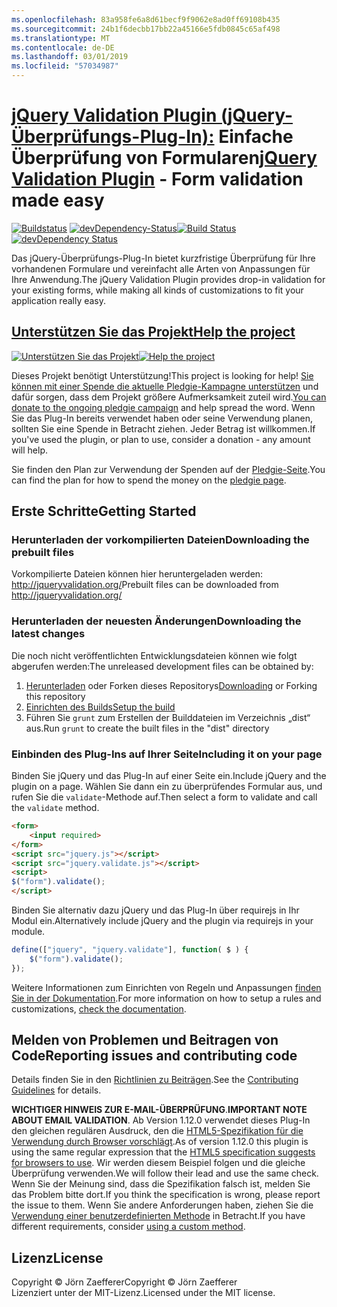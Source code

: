 ```yaml
---
ms.openlocfilehash: 83a958fe6a8d61becf9f9062e8ad0ff69108b435
ms.sourcegitcommit: 24b1f6decbb17bb22a45166e5fdb0845c65af498
ms.translationtype: MT
ms.contentlocale: de-DE
ms.lasthandoff: 03/01/2019
ms.locfileid: "57034987"
---
```

<a name="jquery-validation-pluginhttpjqueryvalidationorg---form-validation-made-easy"></a><span data-ttu-id="f523a-101">[jQuery Validation Plugin (jQuery-Überprüfungs-Plug-In):](http://jqueryvalidation.org/) Einfache Überprüfung von Formularen</span><span class="sxs-lookup"><span data-stu-id="f523a-101">[jQuery Validation Plugin](http://jqueryvalidation.org/) - Form validation made easy</span></span>
================================

<span data-ttu-id="f523a-102">[![Buildstatus](https://secure.travis-ci.org/jzaefferer/jquery-validation.png)](http://travis-ci.org/jzaefferer/jquery-validation)
[![devDependency-Status](https://david-dm.org/jzaefferer/jquery-validation/dev-status.png?theme=shields.io)](https://david-dm.org/jzaefferer/jquery-validation#info=devDependencies)</span><span class="sxs-lookup"><span data-stu-id="f523a-102">[![Build Status](https://secure.travis-ci.org/jzaefferer/jquery-validation.png)](http://travis-ci.org/jzaefferer/jquery-validation)
[![devDependency Status](https://david-dm.org/jzaefferer/jquery-validation/dev-status.png?theme=shields.io)](https://david-dm.org/jzaefferer/jquery-validation#info=devDependencies)</span></span>

<span data-ttu-id="f523a-103">Das jQuery-Überprüfungs-Plug-In bietet kurzfristige Überprüfung für Ihre vorhandenen Formulare und vereinfacht alle Arten von Anpassungen für Ihre Anwendung.</span><span class="sxs-lookup"><span data-stu-id="f523a-103">The jQuery Validation Plugin provides drop-in validation for your existing forms, while making all kinds of customizations to fit your application really easy.</span></span>

## <a name="help-the-projecthttppledgiecomcampaigns18159"></a>[<span data-ttu-id="f523a-104">Unterstützen Sie das Projekt</span><span class="sxs-lookup"><span data-stu-id="f523a-104">Help the project</span></span>](http://pledgie.com/campaigns/18159)

<span data-ttu-id="f523a-105">[![Unterstützen Sie das Projekt](http://www.pledgie.com/campaigns/18159.png?skin_name=chrome)](http://pledgie.com/campaigns/18159)</span><span class="sxs-lookup"><span data-stu-id="f523a-105">[![Help the project](http://www.pledgie.com/campaigns/18159.png?skin_name=chrome)](http://pledgie.com/campaigns/18159)</span></span>

<span data-ttu-id="f523a-106">Dieses Projekt benötigt Unterstützung!</span><span class="sxs-lookup"><span data-stu-id="f523a-106">This project is looking for help!</span></span> <span data-ttu-id="f523a-107">[Sie können mit einer Spende die aktuelle Pledgie-Kampagne unterstützen](http://pledgie.com/campaigns/18159) und dafür sorgen, dass dem Projekt größere Aufmerksamkeit zuteil wird.</span><span class="sxs-lookup"><span data-stu-id="f523a-107">[You can donate to the ongoing pledgie campaign](http://pledgie.com/campaigns/18159) and help spread the word.</span></span> <span data-ttu-id="f523a-108">Wenn Sie das Plug-In bereits verwendet haben oder seine Verwendung planen, sollten Sie eine Spende in Betracht ziehen. Jeder Betrag ist willkommen.</span><span class="sxs-lookup"><span data-stu-id="f523a-108">If you've used the plugin, or plan to use, consider a donation - any amount will help.</span></span>

<span data-ttu-id="f523a-109">Sie finden den Plan zur Verwendung der Spenden auf der [Pledgie-Seite](http://pledgie.com/campaigns/18159).</span><span class="sxs-lookup"><span data-stu-id="f523a-109">You can find the plan for how to spend the money on the [pledgie page](http://pledgie.com/campaigns/18159).</span></span>

## <a name="getting-started"></a><span data-ttu-id="f523a-110">Erste Schritte</span><span class="sxs-lookup"><span data-stu-id="f523a-110">Getting Started</span></span>

### <a name="downloading-the-prebuilt-files"></a><span data-ttu-id="f523a-111">Herunterladen der vorkompilierten Dateien</span><span class="sxs-lookup"><span data-stu-id="f523a-111">Downloading the prebuilt files</span></span>

<span data-ttu-id="f523a-112">Vorkompilierte Dateien können hier heruntergeladen werden: http://jqueryvalidation.org/</span><span class="sxs-lookup"><span data-stu-id="f523a-112">Prebuilt files can be downloaded from http://jqueryvalidation.org/</span></span>

### <a name="downloading-the-latest-changes"></a><span data-ttu-id="f523a-113">Herunterladen der neuesten Änderungen</span><span class="sxs-lookup"><span data-stu-id="f523a-113">Downloading the latest changes</span></span>

<span data-ttu-id="f523a-114">Die noch nicht veröffentlichten Entwicklungsdateien können wie folgt abgerufen werden:</span><span class="sxs-lookup"><span data-stu-id="f523a-114">The unreleased development files can be obtained by:</span></span>

 1. <span data-ttu-id="f523a-115">[Herunterladen](https://github.com/jzaefferer/jquery-validation/archive/master.zip) oder Forken dieses Repositorys</span><span class="sxs-lookup"><span data-stu-id="f523a-115">[Downloading](https://github.com/jzaefferer/jquery-validation/archive/master.zip) or Forking this repository</span></span>
 2. [<span data-ttu-id="f523a-116">Einrichten des Builds</span><span class="sxs-lookup"><span data-stu-id="f523a-116">Setup the build</span></span>](CONTRIBUTING.md#build-setup)
 3. <span data-ttu-id="f523a-117">Führen Sie `grunt` zum Erstellen der Builddateien im Verzeichnis „dist“ aus.</span><span class="sxs-lookup"><span data-stu-id="f523a-117">Run `grunt` to create the built files in the "dist" directory</span></span>

### <a name="including-it-on-your-page"></a><span data-ttu-id="f523a-118">Einbinden des Plug-Ins auf Ihrer Seite</span><span class="sxs-lookup"><span data-stu-id="f523a-118">Including it on your page</span></span>

<span data-ttu-id="f523a-119">Binden Sie jQuery und das Plug-In auf einer Seite ein.</span><span class="sxs-lookup"><span data-stu-id="f523a-119">Include jQuery and the plugin on a page.</span></span> <span data-ttu-id="f523a-120">Wählen Sie dann ein zu überprüfendes Formular aus, und rufen Sie die `validate`-Methode auf.</span><span class="sxs-lookup"><span data-stu-id="f523a-120">Then select a form to validate and call the `validate` method.</span></span>

```html
<form>
    <input required>
</form>
<script src="jquery.js"></script>
<script src="jquery.validate.js"></script>
<script>
$("form").validate();
</script>
```

<span data-ttu-id="f523a-121">Binden Sie alternativ dazu jQuery und das Plug-In über requirejs in Ihr Modul ein.</span><span class="sxs-lookup"><span data-stu-id="f523a-121">Alternatively include jQuery and the plugin via requirejs in your module.</span></span>

```js
define(["jquery", "jquery.validate"], function( $ ) {
    $("form").validate();
});
```

<span data-ttu-id="f523a-122">Weitere Informationen zum Einrichten von Regeln und Anpassungen [finden Sie in der Dokumentation](http://jqueryvalidation.org/documentation/).</span><span class="sxs-lookup"><span data-stu-id="f523a-122">For more information on how to setup a rules and customizations, [check the documentation](http://jqueryvalidation.org/documentation/).</span></span>

## <a name="reporting-issues-and-contributing-code"></a><span data-ttu-id="f523a-123">Melden von Problemen und Beitragen von Code</span><span class="sxs-lookup"><span data-stu-id="f523a-123">Reporting issues and contributing code</span></span>

<span data-ttu-id="f523a-124">Details finden Sie in den [Richtlinien zu Beiträgen](CONTRIBUTING.md).</span><span class="sxs-lookup"><span data-stu-id="f523a-124">See the [Contributing Guidelines](CONTRIBUTING.md) for details.</span></span>

<span data-ttu-id="f523a-125">**WICHTIGER HINWEIS ZUR E-MAIL-ÜBERPRÜFUNG**.</span><span class="sxs-lookup"><span data-stu-id="f523a-125">**IMPORTANT NOTE ABOUT EMAIL VALIDATION**.</span></span> <span data-ttu-id="f523a-126">Ab Version 1.12.0 verwendet dieses Plug-In den gleichen regulären Ausdruck, den die [HTML5-Spezifikation für die Verwendung durch Browser vorschlägt](https://html.spec.whatwg.org/multipage/forms.html#valid-e-mail-address).</span><span class="sxs-lookup"><span data-stu-id="f523a-126">As of version 1.12.0 this plugin is using the same regular expression that the [HTML5 specification suggests for browsers to use](https://html.spec.whatwg.org/multipage/forms.html#valid-e-mail-address).</span></span> <span data-ttu-id="f523a-127">Wir werden diesem Beispiel folgen und die gleiche Überprüfung verwenden.</span><span class="sxs-lookup"><span data-stu-id="f523a-127">We will follow their lead and use the same check.</span></span> <span data-ttu-id="f523a-128">Wenn Sie der Meinung sind, dass die Spezifikation falsch ist, melden Sie das Problem bitte dort.</span><span class="sxs-lookup"><span data-stu-id="f523a-128">If you think the specification is wrong, please report the issue to them.</span></span> <span data-ttu-id="f523a-129">Wenn Sie andere Anforderungen haben, ziehen Sie die [Verwendung einer benutzerdefinierten Methode](http://jqueryvalidation.org/jQuery.validator.addMethod/) in Betracht.</span><span class="sxs-lookup"><span data-stu-id="f523a-129">If you have different requirements, consider [using a custom method](http://jqueryvalidation.org/jQuery.validator.addMethod/).</span></span>

## <a name="license"></a><span data-ttu-id="f523a-130">Lizenz</span><span class="sxs-lookup"><span data-stu-id="f523a-130">License</span></span>
<span data-ttu-id="f523a-131">Copyright &copy; Jörn Zaefferer</span><span class="sxs-lookup"><span data-stu-id="f523a-131">Copyright &copy; Jörn Zaefferer</span></span><br>
<span data-ttu-id="f523a-132">Lizenziert unter der MIT-Lizenz.</span><span class="sxs-lookup"><span data-stu-id="f523a-132">Licensed under the MIT license.</span></span>
